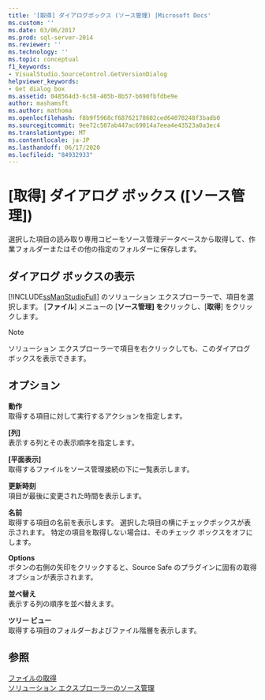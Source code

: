 ```yaml
---
title: '[取得] ダイアログボックス (ソース管理) |Microsoft Docs'
ms.custom: ''
ms.date: 03/06/2017
ms.prod: sql-server-2014
ms.reviewer: ''
ms.technology: ''
ms.topic: conceptual
f1_keywords:
- VisualStudio.SourceControl.GetVersionDialog
helpviewer_keywords:
- Get dialog box
ms.assetid: 048564d3-6c58-405b-8b57-b690fbfdbe9e
author: mashamsft
ms.author: mathoma
ms.openlocfilehash: f8b9f5968cf68762178602ced64078248f3badb0
ms.sourcegitcommit: 9ee72c507ab447ac69014a7eea4e43523a0a3ec4
ms.translationtype: MT
ms.contentlocale: ja-JP
ms.lasthandoff: 06/17/2020
ms.locfileid: "84932933"
---
```

# <a name="get-dialog-box-source-control"></a>[取得] ダイアログ ボックス ([ソース管理])
  選択した項目の読み取り専用コピーをソース管理データベースから取得して、作業フォルダーまたはその他の指定のフォルダーに保存します。  
  
## <a name="dialog-box-access"></a>ダイアログ ボックスの表示  
 [!INCLUDE[ssManStudioFull](../includes/ssmanstudiofull-md.md)] のソリューション エクスプローラーで、項目を選択します。 [**ファイル**] メニューの [**ソース管理] を**クリックし、[**取得**] をクリックします。  
  
> [!NOTE]  
>  ソリューション エクスプローラーで項目を右クリックしても、このダイアログ ボックスを表示できます。  
  
## <a name="options"></a>オプション  
 **動作**  
 取得する項目に対して実行するアクションを指定します。  
  
 **[列]**  
 表示する列とその表示順序を指定します。  
  
 **[平面表示]**  
 取得するファイルをソース管理接続の下に一覧表示します。  
  
 **更新時刻**  
 項目が最後に変更された時間を表示します。  
  
 **名前**  
 取得する項目の名前を表示します。 選択した項目の横にチェックボックスが表示されます。 特定の項目を取得しない場合は、そのチェック ボックスをオフにします。  
  
 **Options**  
 ボタンの右側の矢印をクリックすると、Source Safe のプラグインに固有の取得オプションが表示されます。  
  
 **並べ替え**  
 表示する列の順序を並べ替えます。  
  
 **ツリー ビュー**  
 取得する項目のフォルダーおよびファイル階層を表示します。  
  
## <a name="see-also"></a>参照  
 [ファイルの取得](../../2014/database-engine/retrieve-files.md)   
 [ソリューション エクスプローラーのソース管理](../../2014/database-engine/solution-explorer-source-control.md)  
  
  

